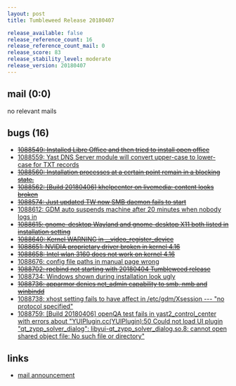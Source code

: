 ```yaml
---
layout: post
title: Tumbleweed Release 20180407

release_available: false
release_reference_count: 16
release_reference_count_mail: 0
release_score: 83
release_stability_level: moderate
release_version: 20180407
---
```


## mail (0:0)

no relevant mails

## bugs (16)

<!--more-->

- ~~[1088549: Installed Libre Office and then tried to install open office](https://bugzilla.opensuse.org/show_bug.cgi?id=1088549)~~
- [1088559: Yast DNS Server module will convert upper-case to lower-case for TXT records](https://bugzilla.opensuse.org/show_bug.cgi?id=1088559)
- ~~[1088560: Installation processes at a certain point remain in a blocking state.](https://bugzilla.opensuse.org/show_bug.cgi?id=1088560)~~
- ~~[1088562: \[Build 20180406\] khelpcenter on livemedia: content looks broken](https://bugzilla.opensuse.org/show_bug.cgi?id=1088562)~~
- ~~[1088574: Just updated TW now SMB daemon fails to start](https://bugzilla.opensuse.org/show_bug.cgi?id=1088574)~~
- [1088612: GDM auto suspends machine after 20 minutes when nobody logs in](https://bugzilla.opensuse.org/show_bug.cgi?id=1088612)
- ~~[1088615: gnome-desktop Wayland and gnome-desktop X11 both listed in installation setting](https://bugzilla.opensuse.org/show_bug.cgi?id=1088615)~~
- ~~[1088640: Kernel WARNING in __video_register_device](https://bugzilla.opensuse.org/show_bug.cgi?id=1088640)~~
- ~~[1088651: NVIDIA proprietary driver broken in kernel 4.16](https://bugzilla.opensuse.org/show_bug.cgi?id=1088651)~~
- ~~[1088658: Intel wlan 3160 does not work on kernel 4.16](https://bugzilla.opensuse.org/show_bug.cgi?id=1088658)~~
- [1088676: config file paths in manual page wrong](https://bugzilla.opensuse.org/show_bug.cgi?id=1088676)
- ~~[1088702: rpcbind not starting with 20180404 Tumbleweed release](https://bugzilla.opensuse.org/show_bug.cgi?id=1088702)~~
- [1088734: Windows shown during installation look ugly](https://bugzilla.opensuse.org/show_bug.cgi?id=1088734)
- ~~[1088736: apparmor denies net_admin capability to smb, nmb and winbindd](https://bugzilla.opensuse.org/show_bug.cgi?id=1088736)~~
- [1088738: xhost setting fails to have affect in /etc/gdm/Xsession --- "no protocol specified"](https://bugzilla.opensuse.org/show_bug.cgi?id=1088738)
- [1088759: \[Build 20180406\] openQA test fails in yast2_control_center with errors about "YUIPlugin.cc(YUIPlugin):50 Could not load UI plugin "qt_zypp_solver_dialog": libyui-qt_zypp_solver_dialog.so.8: cannot open shared object file: No such file or directory"](https://bugzilla.opensuse.org/show_bug.cgi?id=1088759)



## links

- [mail announcement](https://lists.opensuse.org/opensuse-factory/2018-04/msg00378.html)
